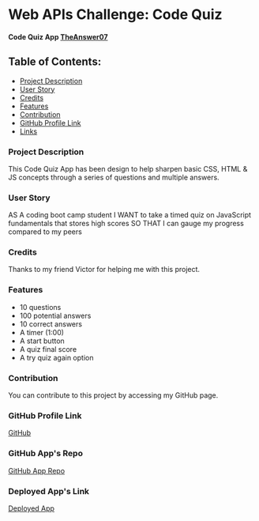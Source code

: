 # Web APIs Challenge: Code Quiz

#### Code Quiz App [TheAnswer07](https://github.com/TheAnswer07)


## Table of Contents:
* [Project Description](#project-description)
* [User Story](#username)
* [Credits](#credits)
* [Features](#features)
* [Contribution](#contribution)
* [GitHub Profile Link](#github-profile)
* [Links](#links)
  
### Project Description
This Code Quiz App has been design to help sharpen basic CSS, HTML & JS concepts through a series of questions and multiple answers.

### User Story
AS A coding boot camp student
I WANT to take a timed quiz on JavaScript fundamentals that stores high scores
SO THAT I can gauge my progress compared to my peers

### Credits
Thanks to my friend Victor for helping me with this project.

### Features
* 10 questions
* 100 potential answers
* 10 correct answers
* A timer (1:00)
* A start button
* A quiz final score
* A try quiz again option

### Contribution
You can contribute to this project by accessing my GitHub page.

### GitHub Profile Link
[GitHub](https://github.com/TheAnswer07)

### GitHub App's Repo
[GitHub App Repo](https://github.com/TheAnswer07/Code-Quiz.git)

### Deployed App's Link
[Deployed App](https://theanswer07.github.io/Code-Quiz/)



